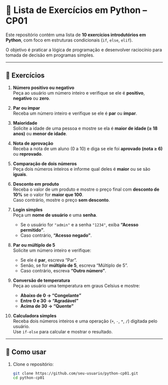 # 📘 Lista de Exercícios em Python – CP01

Este repositório contém uma lista de **10 exercícios introdutórios em Python**, com foco em estruturas condicionais (`if`, `else`, `elif`).  

O objetivo é praticar a lógica de programação e desenvolver raciocínio para tomada de decisão em programas simples.

---

## 📝 Exercícios

1. **Número positivo ou negativo**  
   Peça ao usuário um número inteiro e verifique se ele é **positivo**, **negativo** ou **zero**.

2. **Par ou ímpar**  
   Receba um número inteiro e verifique se ele é **par** ou **ímpar**.

3. **Maioridade**  
   Solicite a idade de uma pessoa e mostre se ela é **maior de idade (≥ 18 anos)** ou **menor de idade**.

4. **Nota de aprovação**  
   Receba a nota de um aluno (0 a 10) e diga se ele foi **aprovado (nota ≥ 6)** ou **reprovado**.

5. **Comparação de dois números**  
   Peça dois números inteiros e informe qual deles é **maior** ou se são **iguais**.

6. **Desconto em produto**  
   Receba o valor de um produto e mostre o preço final com **desconto de 10%** se o valor for **maior que 100**.  
   Caso contrário, mostre o preço **sem desconto**.

7. **Login simples**  
   Peça um **nome de usuário** e uma **senha**.  
   - Se o usuário for `"admin"` e a senha `"1234"`, exiba **“Acesso permitido”**.  
   - Caso contrário, **“Acesso negado”**.

8. **Par ou múltiplo de 5**  
   Solicite um número inteiro e verifique:  
   - Se ele é **par**, escreva “Par”.  
   - Senão, se for **múltiplo de 5**, escreva “Múltiplo de 5”.  
   - Caso contrário, escreva **“Outro número”**.

9. **Conversão de temperatura**  
   Peça ao usuário uma temperatura em graus Celsius e mostre:  
   - **Abaixo de 0 → “Congelante”**  
   - **Entre 0 e 30 → “Agradável”**  
   - **Acima de 30 → “Quente”**

10. **Calculadora simples**  
    Receba dois números inteiros e uma operação (`+`, `-`, `*`, `/`) digitada pelo usuário.  
    Use `if-else` para calcular e mostrar o resultado.

---

## 🚀 Como usar

1. Clone o repositório:
   ```bash
   git clone https://github.com/seu-usuario/python-cp01.git
   cd python-cp01
